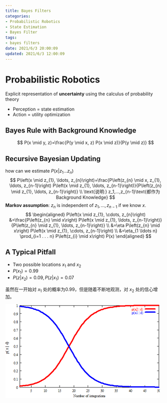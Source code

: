 ```yaml
---
title: Bayes Filters
categories:
- Probabilistic Robotics
- State Estimation
- Bayes Filter
tags:
- bayes filters
date: 2021/6/3 20:00:09
updated: 2021/6/3 12:00:09
---
```


# Probabilistic Robotics

Explicit representation of **uncertainty** using the calculus of probability theory

- Perception = state estimation
- Action  = utility optimization

## Bayes Rule with Background Knowledge

$$
P(x \mid y, z)=\frac{P(y \mid x, z) P(x \mid z)}{P(y \mid z)}
$$

## Recursive Bayesian Updating

how can we estimate $P(x| z_1...z_n )$
$$
P\left(x \mid z_{1}, \ldots, z_{n}\right)=\frac{P\left(z_{n} \mid x, z_{1}, \ldots, z_{n-1}\right) P\left(x \mid z_{1}, \ldots, z_{n-1}\right)}{P\left(z_{n} \mid z_{1}, \ldots, z_{n-1}\right)}
\\
\text{说明:} z_1,...,z_{n-1}\text{都作为Background Knowledge}
$$
**Markov assumption**: $z_n$ is independent of $z_1,...,z_{n-1}$ if we know $x$.
$$
\begin{aligned}
P\left(x \mid z_{1}, \cdots, z_{n}\right) &=\frac{P\left(z_{n} \mid x\right) P\left(x \mid z_{1}, \ldots, z_{n-1}\right)}{P\left(z_{n} \mid z_{1}, \ldots, z_{n-1}\right)} \\
&=\eta P\left(z_{n} \mid x\right) P\left(x \mid z_{1}, \cdots, z_{n-1}\right) \\
&=\eta_{1 \ldots n} \prod_{i=1 . . . n} P\left(z_{i} \mid x\right) P(x)
\end{aligned}
$$

## A Typical Pitfall

- Two possible locations $x_1$ and $x_2$
- $P(x_1)=0.99$
- $P(z|x_2)=0.09,P(z|x_1)=0.07$ 

虽然在一开始对 $x_1$ 处的概率为0.99，但是随着不断地观测，对 $x_2$ 处的信心增加。

![image-20210604205206037](images/Probabilistic%20Robotics/image-20210604205206037.png)

